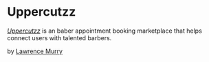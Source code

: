 # Uppercutzz

[*Uppercutzz*](https://uppercutzz-2.herokuapp.com) is an baber appointment booking marketplace that helps connect 
users with talented barbers.

by [Lawrence Murry](http://lawrencemurry.com)
